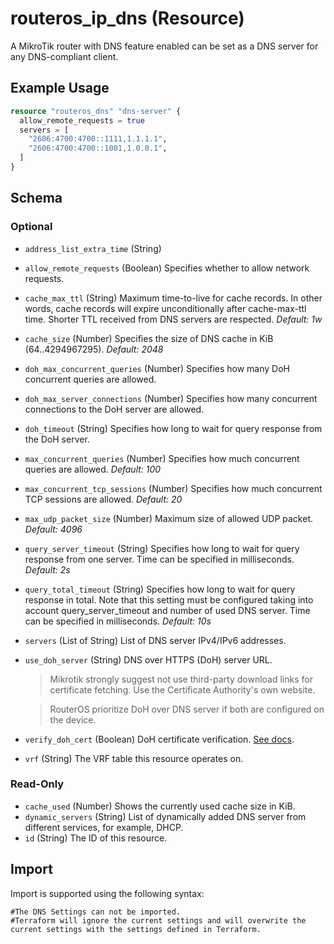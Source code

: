 # routeros_ip_dns (Resource)
A MikroTik router with DNS feature enabled can be set as a DNS server for any DNS-compliant client.

## Example Usage
```terraform
resource "routeros_dns" "dns-server" {
  allow_remote_requests = true
  servers = [
    "2606:4700:4700::1111,1.1.1.1",
    "2606:4700:4700::1001,1.0.0.1",
  ]
}
```

<!-- schema generated by tfplugindocs -->
## Schema

### Optional

- `address_list_extra_time` (String)
- `allow_remote_requests` (Boolean) Specifies whether to allow network requests.
- `cache_max_ttl` (String) Maximum time-to-live for cache records. In other words, cache records will expire unconditionally after cache-max-ttl time. Shorter TTL received from DNS servers are respected. *Default: 1w*
- `cache_size` (Number) Specifies the size of DNS cache in KiB (64..4294967295). *Default: 2048*
- `doh_max_concurrent_queries` (Number) Specifies how many DoH concurrent queries are allowed.
- `doh_max_server_connections` (Number) Specifies how many concurrent connections to the DoH server are allowed.
- `doh_timeout` (String) Specifies how long to wait for query response from the DoH server.
- `max_concurrent_queries` (Number) Specifies how much concurrent queries are allowed. *Default: 100*
- `max_concurrent_tcp_sessions` (Number) Specifies how much concurrent TCP sessions are allowed. *Default: 20*
- `max_udp_packet_size` (Number) Maximum size of allowed UDP packet. *Default: 4096*
- `query_server_timeout` (String) Specifies how long to wait for query response from one server. Time can be specified in milliseconds. *Default: 2s*
- `query_total_timeout` (String) Specifies how long to wait for query response in total. Note that this setting must be configured taking into account query_server_timeout and number of used DNS server. Time can be specified in milliseconds. *Default: 10s*
- `servers` (List of String) List of DNS server IPv4/IPv6 addresses.
- `use_doh_server` (String) DNS over HTTPS (DoH) server URL.
	> Mikrotik strongly suggest not use third-party download links for certificate fetching. 
	Use the Certificate Authority's own website.

	> RouterOS prioritize DoH over DNS server if both are configured on the device.
- `verify_doh_cert` (Boolean) DoH certificate verification. [See docs](https://wiki.mikrotik.com/wiki/Manual:IP/DNS#DNS_over_HTTPS).
- `vrf` (String) The VRF table this resource operates on.

### Read-Only

- `cache_used` (Number) Shows the currently used cache size in KiB.
- `dynamic_servers` (String) List of dynamically added DNS server from different services, for example, DHCP.
- `id` (String) The ID of this resource.

## Import
Import is supported using the following syntax:
```shell
#The DNS Settings can not be imported. 
#Terraform will ignore the current settings and will overwrite the current settings with the settings defined in Terraform.
```
